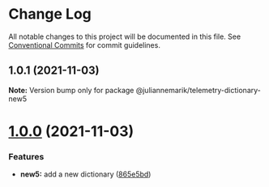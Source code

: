 # Change Log

All notable changes to this project will be documented in this file.
See [Conventional Commits](https://conventionalcommits.org) for commit guidelines.

## 1.0.1 (2021-11-03)

**Note:** Version bump only for package @juliannemarik/telemetry-dictionary-new5





# [1.0.0](https://github.com/juliannemarik/telemetry-dictionary-packages/compare/@juliannemarik/telemetry-dictionary-new5@1.0.0...@juliannemarik/telemetry-dictionary-new5@1.0.0) (2021-11-03)


### Features

* **new5:** add a new dictionary ([865e5bd](https://github.com/juliannemarik/telemetry-dictionary-packages/commit/865e5bd2401dcbaf002740063c81a5ed71f6a459))
